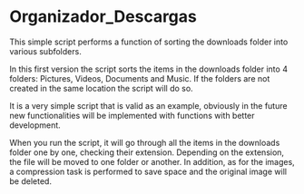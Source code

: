 # Organizador_Descargas

This simple script performs a function of sorting the downloads folder into various subfolders.

In this first version the script sorts the items in the downloads folder into 4 folders: Pictures, Videos, Documents and Music. 
If the folders are not created in the same location the script will do so.

It is a very simple script that is valid as an example, obviously in the future new functionalities will be implemented with functions with better development.

When you run the script, it will go through all the items in the downloads folder one by one, checking their extension. 
Depending on the extension, the file will be moved to one folder or another. In addition, as for the images, a compression task is performed to save 
space and the original image will be deleted.
